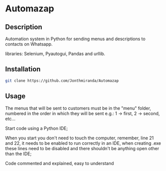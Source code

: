 # Automazap

## Description

Automation system in Python for sending menus and descriptions to contacts on Whatsapp.

libraries: Selenium, Pyautogui, Pandas and urllib.

## Installation

```bash
git clone https://github.com/Jonthmiranda/Automazap
```

## Usage
The menus that will be sent to customers must be in the "menu" folder, numbered in the order in which they will be sent e.g.: 1 -> first, 2 -> second, etc...

Start code using a Python IDE;

When you start you don't need to touch the computer, remember, line 21 and 22, it needs to be enabled to run correctly in an IDE, when creating .exe these lines need to be disabled and there shouldn't be anything open other than the IDE;

Code commented and explained, easy to understand
